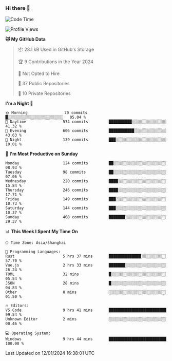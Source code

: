 ### Hi there 👋

<!--
**robinWongM/robinWongM** is a ✨ _special_ ✨ repository because its `README.md` (this file) appears on your GitHub profile.

Here are some ideas to get you started:

- 🔭 I’m currently working on ...
- 🌱 I’m currently learning ...
- 👯 I’m looking to collaborate on ...
- 🤔 I’m looking for help with ...
- 💬 Ask me about ...
- 📫 How to reach me: ...
- 😄 Pronouns: ...
- ⚡ Fun fact: ...
-->

<!--START_SECTION:waka-->
![Code Time](http://img.shields.io/badge/Code%20Time-162%20hrs%201%20min-blue)

![Profile Views](http://img.shields.io/badge/Profile%20Views-8-blue)

**🐱 My GitHub Data** 

> 📦 28.1 kB Used in GitHub's Storage 
 > 
> 🏆 9 Contributions in the Year 2024
 > 
> 🚫 Not Opted to Hire
 > 
> 📜 37 Public Repositories 
 > 
> 🔑 10 Private Repositories 
 > 
**I'm a Night 🦉** 

```text
🌞 Morning                70 commits          █░░░░░░░░░░░░░░░░░░░░░░░░   05.04 % 
🌆 Daytime                574 commits         ██████████░░░░░░░░░░░░░░░   41.32 % 
🌃 Evening                606 commits         ███████████░░░░░░░░░░░░░░   43.63 % 
🌙 Night                  139 commits         ███░░░░░░░░░░░░░░░░░░░░░░   10.01 % 
```
📅 **I'm Most Productive on Sunday** 

```text
Monday                   124 commits         ██░░░░░░░░░░░░░░░░░░░░░░░   08.93 % 
Tuesday                  98 commits          ██░░░░░░░░░░░░░░░░░░░░░░░   07.06 % 
Wednesday                220 commits         ████░░░░░░░░░░░░░░░░░░░░░   15.84 % 
Thursday                 246 commits         ████░░░░░░░░░░░░░░░░░░░░░   17.71 % 
Friday                   149 commits         ███░░░░░░░░░░░░░░░░░░░░░░   10.73 % 
Saturday                 144 commits         ███░░░░░░░░░░░░░░░░░░░░░░   10.37 % 
Sunday                   408 commits         ███████░░░░░░░░░░░░░░░░░░   29.37 % 
```


📊 **This Week I Spent My Time On** 

```text
🕑︎ Time Zone: Asia/Shanghai

💬 Programming Languages: 
Rust                     5 hrs 37 mins       ██████████████░░░░░░░░░░░   57.70 % 
Vue.js                   2 hrs 33 mins       ███████░░░░░░░░░░░░░░░░░░   26.24 % 
TOML                     32 mins             █░░░░░░░░░░░░░░░░░░░░░░░░   05.54 % 
JSON                     28 mins             █░░░░░░░░░░░░░░░░░░░░░░░░   04.83 % 
Other                    8 mins              ░░░░░░░░░░░░░░░░░░░░░░░░░   01.50 % 

🔥 Editors: 
VS Code                  9 hrs 41 mins       █████████████████████████   99.54 % 
Unknown Editor           2 mins              ░░░░░░░░░░░░░░░░░░░░░░░░░   00.46 % 

💻 Operating System: 
Windows                  9 hrs 44 mins       █████████████████████████   100.00 % 
```


 Last Updated on 12/01/2024 16:38:01 UTC
<!--END_SECTION:waka-->
